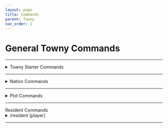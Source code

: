 ```yaml
---
layout: page
title: Commands
parent: Towny
nav_order: 2
---
```


# **General Towny Commands**

---

<details>
<summary> Towny Starter Commands</summary>

<summary>/t new [Name]</summary>

   Creates a New Town.

<summary>/t invite [player]</summary>

   Invites your selected player into your town.

<summary>/t kick [player]</summary>

   Kicks your selected player from your town.

<summary>/t spawn</summary>

   Teleports you to your town's spawn.

<summary>/t [Town Name] </summary>

   Displays General Town Information.

<summary>/t list</summary>

   Lists all current towns ingame.

<summary>/t claim</summary>

   Automatically claims the current chunk you are in.

<summary>/t unclaim</summary>

   Automatically unclaims the current chunk you are in.

<summary>/t deposit [amount]</summary>

   Deposits a set amount of money into your town bank.

<summary>/t withdraw [anmount]</summary>

   Withdraws a set amount of money from your town bank.

<summary>/t buy bonus [amount]</summary>

   Purchases your town a set amount of bonus townblocks.

<summary>/t delete</summary>

   Deletes your town.

<summary>/t reslist</summary>

   Displays your town's current residents.

</details>

---

<details>
<summary>Nation Commands</summary>

<summary>/n new [Name]</summary>

Automatically creates a new nation, with your town as the capital city.

<summary>/n list</summary>

Displays all current ingame nations.

<summary>/n online</summary>

Displays all current online residents in your nation.

<summary>/n</summary>

Displays basic information for your nation.

<summary>/n [Name]</summary>

Displays basic information for your selected nation.

<summary>/n invite [Town Name]</summary>

Sends your chosen town an invite to join your nation.

<summary>/n kick</summary>

Kicks your selected town from your nation.

<summary>/n deposit [amount]</summary>

Deposits a set amount of money into your nation's bank.

<summary>/n withdraw [amount]</summary>

Withdraws a set amount of money from your nation's bank.

<summary>/n ally add [Nation]</summary>

Sends your chosen nation a request to become allies.

<summary>/n ally remove [Nation]</summary>

Removes your selected nation from your list of allies.

<summary>/n allylist [Nation]</summary>

Displays the current allies of your selected nation.

<summary>/n enemy add [Nation]</summary>

Adds a nation to your enemy list.

<summary>/n enemy remove [Nation]</summary>

Removes a nation from your enemy list.

</details>

---

<details>
<summary>Plot Commands</summary>

<summary>/plot</summary>

Shows plot commands ingame.

<summary>/plot claim</summary>

Resident command to personally claim a plot that is currently for sale.

<summary>/plot fs</summary>

Sets a plot as for sale, *alternativley* you can perform /plot forsale.

<summary>/plot nfs</summary>

Sets a plot as not for sale, *alternativley* you can perform /plot notforsale.

<summary>/plot perm</summary>

Shows the permissions of the plot you are currently standing in.

<summary>/plot clear</summary>

Clears a plot of all it's block id's. Can only be used by a mayor.

<details>
<summary>Plot Set Commands</summary>

<summary>/plot set reset</summary>

Sets a shop/embassy/arena plot back to a normal plot.

<summary>/plot set shop</summary>

Sets a plot to a shop.

<summary>/plot set embassy</summary>

Sets a plot to an embassy.

<summary>/plot set arena</summary>

Sets a plot to an arena.

<summary>/plot set wilds</summary>

Sets a plot to wilderness.

<summary>/plot set name [Name]</summary>

Sets a custom name for the plot you are currently standing in.

<summary>/plot set perm [on/off]</summary>

Toggles the permission lines in which you are currently standing.

<summary>/plot set perm [resident/outsider/ally] [off]</summary>

Toggles the permissions in the current plot for different player ranks.

<summary>/plot set perm [build/destroy/switch/itemuse] [on/off]</summary>

Toggles the permissions in the current plot.

<summary>/plot set perm reset</summary>

Resets the permissions in the current plot.

</details>

</details>

---

<summary>Resident Commands</summary>
<details>

<summary>/resident [player]</summary>

Display's your selected player's basic resident info.

<summary>/res friend add [player]</summary>

Adds a player to your friend's list ingame.

<summary>/res freind add+ [player]</summary>

Adds an offline player to your friend's list ingame.

<summary>/res friend remove [player]</summary>

Removes a player from your ingame friend's list.

<summary>/res friend remove+ [player]</summary>

Removes a currently offline player from your ingame friend's list.

<summary>/res clearlist</summary>

Clears all friends from your friend's list.

<summary>/res list</summary>

Lists all residents.

<summary>/res toggle map</summary>

Toggles Towny map when moving across town borders.

<summary>/res toggle townclaim</summary>

Toggles automatically claiming whatever chunks you enter.

<summary>/res toggle plotborder</summary>

Toggles a plotborder ingame, shows when you cross different townblocks.

<summary>/res toggle reset</summary>

Resets all currently active modes.

<summary>/res tax</summary>

Displays the Tax a player pays.

<summary>Resident Set Commands</summary>
<details>

<summary>/res set perm [on/off]</summary>

Edits permission lines on the resident screen.

<summary>/res set perm [friend/ally/outsider] [on/off]</summary>

Turns on and off the resident perms for a player in your town.

<summary>/res set perm [build/destroy/switch/itemuse] [on/off]</summary>

Sets permissions for a resident in your town.

<summary>/res set perm [friend/ally/outsider] [build/destroy/switch/itemuse] [on/off]</summary>

Sets permissions in your town for a certain type of resident.

<summary>/res set perm reset</summary>

Resets current permission settings.

</details>

</details>

---
